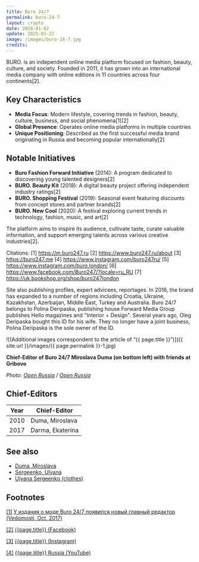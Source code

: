 ```yaml
---
title: Buro 24/7
permalink: buro-24-7
layout: crypto
date: 2018-01-02
update: 2025-01-22
image: /images/buro-24-7.jpg
credits:
---
```


BURO. is an independent online media platform focused on fashion, beauty, culture, and society. Founded in 2011, it has grown into an international media company with online editions in 11 countries across four continents[2].

## Key Characteristics
- **Media Focus**: Modern lifestyle, covering trends in fashion, beauty, culture, business, and social phenomena[1][2]
- **Global Presence**: Operates online media platforms in multiple countries
- **Unique Positioning**: Described as the first successful media brand originating in Russia and becoming popular internationally[2]

## Notable Initiatives
- **Buro Fashion Forward Initiative** (2014): A program dedicated to discovering young talented designers[2]
- **BURO. Beauty Kit** (2018): A digital beauty project offering independent industry ratings[2]
- **BURO. Shopping Festival** (2019): Seasonal event featuring discounts from concept stores and partner brands[2]
- **BURO. New Cool** (2020): A festival exploring current trends in technology, fashion, music, and art[2]

The platform aims to inspire its audience, cultivate taste, curate valuable information, and support emerging talents across various creative industries[2].

Citations:
[1] https://m.buro247.ru
[2] https://www.buro247.ru/about
[3] https://buro247.me
[4] https://www.instagram.com/buro247ru/
[5] https://www.instagram.com/buro.london/
[6] https://www.facebook.com/Buro247/?locale=ru_RU
[7] https://uk.bookshop.org/shop/buro247london

Site also publishing profiles, expert advicees, reportages. In 2016, the brand has expanded to a number of regions including Croatia, Ukraine, Kazakhstan, Azerbaijan, Middle East, Turkey and Australia. Buro 24/7 belongs to Polina Deripaska, publishing house Forward Media Group publishes Hello magazines and "Interior + Design". Several years ago, Oleg Deripaska bought this ID for his wife. They no longer have a joint business, Polina Deripaska is the sole owner of the ID.

![(Additional images correspondent to the article of “{{ page.title }}”)]({{ site.url }}/images/{{ page.permalink }}-1.jpg)

**Chief-Editor of Buro 24/7 Miroslava Duma (on bottom left) with friends at Gribovo**

*Photo: [Open Russia](open-russia) / [Open Russia](open-russia)*

## Chief-Editors

|Year|Chief-Editor|
|----|---|
|2010|Duma, Miroslava|
|2017|Darma, Ekaterina|

## See also

+ [Duma, Miroslava](duma-miroslava)
+ [Sergeenko, Ulyana](sergeenko-ulyana)
+ [Ulyana Sergeenko (clothes)](ulyana-sergeenko-clothes)

## Footnotes

[[1]](#a1) <span id="f1"></span> [У издания о моде Buro 24/7 появился новый главный редактор (Vedomosti, Oct. 2017)](https://www.vedomosti.ru/technology/news/2017/10/30/739822-buro-247)

[[2]](#a2) <span id="f2"></span> [{{page.title}} (Facebook)](https://www.facebook.com/Buro247/)

[[3]](#a3) <span id="f3"></span> [{{page.title}} (Instagram)](https://www.instagram.com/buro247ru/?hl=ru)

[[4]](#a4) <span id="f4"></span> [{{page.title}} Russia (YouTube)](https://www.youtube.com/channel/UCE0w0Nyu7XjBSoF9o1LBDLA/about)
